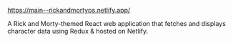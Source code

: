 https://main--rickandmortyps.netlify.app/

A Rick and Morty-themed React web application that fetches and displays character data using Redux & hosted on Netlify.

